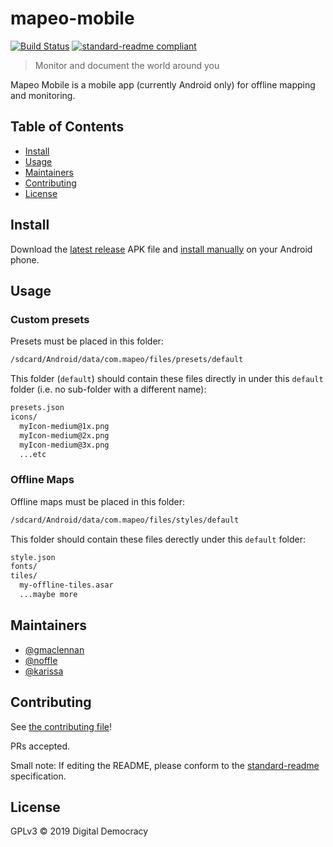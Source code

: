 # mapeo-mobile

[![Build Status](https://app.bitrise.io/app/288e6b3c3069b8e6/status.svg?token=WQq3QO2MrSbNUnr4mfO8gQ&branch=master)](https://app.bitrise.io/app/288e6b3c3069b8e6)
[![standard-readme compliant](https://img.shields.io/badge/standard--readme-OK-green.svg?style=flat-square)](https://github.com/RichardLitt/standard-readme)

> Monitor and document the world around you

Mapeo Mobile is a mobile app (currently Android only) for offline mapping and monitoring.

## Table of Contents

- [Install](#install)
- [Usage](#usage)
- [Maintainers](#maintainers)
- [Contributing](#contributing)
- [License](#license)

## Install

Download the [latest release](https://github.com/digidem/mapeo-mobile/releases)
APK file and [install manually](https://www.wikihow.com/Install-APK-Files-from-a-PC-on-Android) on your Android phone.

## Usage

### Custom presets

Presets must be placed in this folder:

```txt
/sdcard/Android/data/com.mapeo/files/presets/default
```

This folder (`default`) should contain these files directly in under this
`default` folder (i.e. no sub-folder with a different name):

```txt
presets.json
icons/
  myIcon-medium@1x.png
  myIcon-medium@2x.png
  myIcon-medium@3x.png
  ...etc
```

### Offline Maps

Offline maps must be placed in this folder:

```txt
/sdcard/Android/data/com.mapeo/files/styles/default
```

This folder should contain these files derectly under this `default` folder:

```txt
style.json
fonts/
tiles/
  my-offline-tiles.asar
  ...maybe more
```

## Maintainers

- [@gmaclennan](https://github.com/gmaclennan)
- [@noffle](https://github.com/noffle)
- [@karissa](https://github.com/karissa)

## Contributing

See [the contributing file](contributing.md)!

PRs accepted.

Small note: If editing the README, please conform to the [standard-readme](https://github.com/RichardLitt/standard-readme) specification.

## License

GPLv3 © 2019 Digital Democracy
